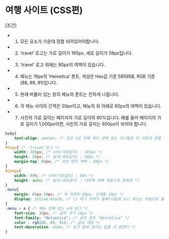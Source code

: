 # 여행 사이트 (CSS편)

[조건]

- 1. 모든 요소가 가운데 정렬 되어있어야합니다.
- 2. ‘travel’ 로고는 가로 길이가 165px, 세로 길이가 58px입니다.
- 3. 'travel' 로고 위에는 80px의 여백이 있습니다.
- 4. 메뉴는 16px의 ‘Helvetica’ 폰트, 색상은 Hex값 기준 58595B, RGB 기준 (88, 89, 91)입니다.
- 5. 현재 머물러 있는 창의 메뉴의 폰트는 진하게 나옵니다.
- 6. 각 메뉴 사이의 간격은 20px이고, 매뉴의 위 아래로 60px의 여백이 있습니다.
- 7. 사진의 가로 길이는 페이지의 가로 길이의 90%입니다. 예를 들어 페이지의 가로 길이가 1,000px이면, 사진의 가로 길이는 900px이 되어야 합니다.

```css
body{
    text-align: center; /* 조건 1로 인해 바디 안에 있는 태그들은 다 가운데 정렬 */
}
#logo{ /* 'travel'로고 */
    width: 165px; /* 너비(가로길이) : 165px */
    height: 58px; /* 높이(세로길이) : 58px */
    margin-top: 80px; /* 사진 위의 여백 : 80px */
}
#image{ 
    width: 90%; /* 너비(가로길이) : 90% */
    height: auto; /* 높이(세로길이) : 너비에 의해 자동으로 맞춰짐 */
}
.menu{
    margin: 60px 10px; /* 위 아래로 60px, 간격을 10px */
    display: inline-block; /* li 태그 자체가 블록(다음에 오는 요소는 자동으로 줄바꿈이 적용)이라 동일 라인에 여러 태그를 붙일 때 쓸 수 있는 인라인 블록을 쓴다. */
}
.menu > a { /* 메뉴 안에 있는 a의 태그 */
    font-size: 16px; /* 글자 크기 16px */
    font-family: "Helvetica"; /* 글자 폰트 "Helvetica" */
    color : rgb(88, 89, 91); /* 글자 색깔 */
    text-decoration: none; /* 링크 밑에 생기는 밑줄 선 없앤다 */
}
```

